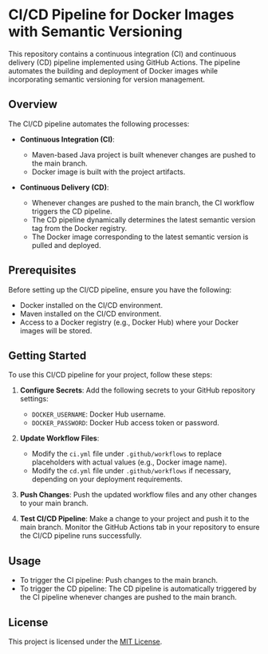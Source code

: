 # CI/CD Pipeline for Docker Images with Semantic Versioning

This repository contains a continuous integration (CI) and continuous delivery (CD) pipeline implemented using GitHub Actions. The pipeline automates the building and deployment of Docker images while incorporating semantic versioning for version management.

## Overview

The CI/CD pipeline automates the following processes:

- **Continuous Integration (CI)**:
    - Maven-based Java project is built whenever changes are pushed to the main branch.
    - Docker image is built with the project artifacts.

- **Continuous Delivery (CD)**:
    - Whenever changes are pushed to the main branch, the CI workflow triggers the CD pipeline.
    - The CD pipeline dynamically determines the latest semantic version tag from the Docker registry.
    - The Docker image corresponding to the latest semantic version is pulled and deployed.

## Prerequisites

Before setting up the CI/CD pipeline, ensure you have the following:

- Docker installed on the CI/CD environment.
- Maven installed on the CI/CD environment.
- Access to a Docker registry (e.g., Docker Hub) where your Docker images will be stored.

## Getting Started

To use this CI/CD pipeline for your project, follow these steps:

1. **Configure Secrets**:
   Add the following secrets to your GitHub repository settings:
    - `DOCKER_USERNAME`: Docker Hub username.
    - `DOCKER_PASSWORD`: Docker Hub access token or password.

2. **Update Workflow Files**:
    - Modify the `ci.yml` file under `.github/workflows` to replace placeholders with actual values (e.g., Docker image name).
    - Modify the `cd.yml` file under `.github/workflows` if necessary, depending on your deployment requirements.

3. **Push Changes**:
   Push the updated workflow files and any other changes to your main branch.

4. **Test CI/CD Pipeline**:
   Make a change to your project and push it to the main branch. Monitor the GitHub Actions tab in your repository to ensure the CI/CD pipeline runs successfully.

## Usage

- To trigger the CI pipeline: Push changes to the main branch.
- To trigger the CD pipeline: The CD pipeline is automatically triggered by the CI pipeline whenever changes are pushed to the main branch.

## License

This project is licensed under the [MIT License](LICENSE).

